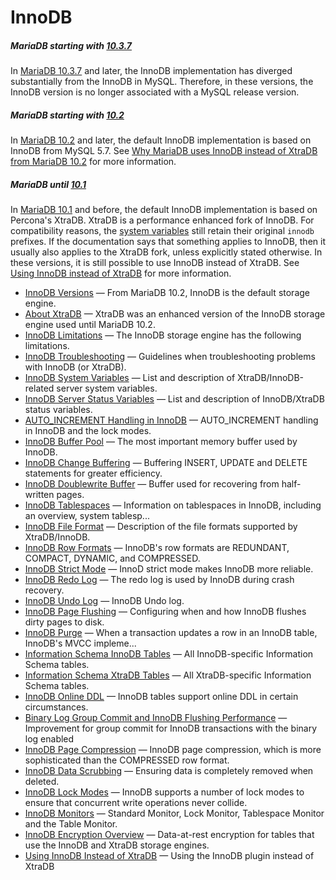 # InnoDB

##### MariaDB starting with [10.3.7](/kb/en/mariadb-1037-release-notes/)

In [MariaDB 10.3.7](/kb/en/mariadb-1037-release-notes/) and later, the InnoDB implementation has diverged substantially from the InnoDB in MySQL. Therefore, in these versions, the InnoDB version is no longer associated with a MySQL release version.

##### MariaDB starting with [10.2](/kb/en/what-is-mariadb-102/)

In [MariaDB 10.2](/kb/en/what-is-mariadb-102/) and later, the default InnoDB implementation is based on InnoDB from MySQL 5.7. See [Why MariaDB uses InnoDB instead of XtraDB from MariaDB 10.2](/kb/en/why-does-mariadb-102-use-innodb-instead-of-xtradb/) for more information.

##### MariaDB until [10.1](/kb/en/what-is-mariadb-101/)

In [MariaDB 10.1](/kb/en/what-is-mariadb-101/) and before, the default InnoDB implementation is based on Percona's XtraDB. XtraDB is a performance enhanced fork of InnoDB. For compatibility reasons, the [system variables](/kb/en/xtradbinnodb-server-system-variables/) still retain their original `innodb` prefixes. If the documentation says that something applies to InnoDB, then it usually also applies to the XtraDB fork, unless explicitly stated otherwise. In these versions, it is still possible to use InnoDB instead of XtraDB. See [Using InnoDB instead of XtraDB](/columns-storage-engines-and-plugins/storage-engines/innodb/using-innodb-instead-of-xtradb/) for more information.

- [InnoDB Versions](/columns-storage-engines-and-plugins/storage-engines/innodb/innodb-versions/) — From MariaDB 10.2, InnoDB is the default storage engine.
- [About XtraDB](/columns-storage-engines-and-plugins/storage-engines/innodb/about-xtradb/) — XtraDB was an enhanced version of the InnoDB storage engine used until MariaDB 10.2.
- [InnoDB Limitations](/columns-storage-engines-and-plugins/storage-engines/innodb/innodb-limitations/) — The InnoDB storage engine has the following limitations.
- [InnoDB Troubleshooting](/columns-storage-engines-and-plugins/storage-engines/innodb/innodb-troubleshooting/) — Guidelines when troubleshooting problems with InnoDB (or XtraDB).
- [InnoDB System Variables](/columns-storage-engines-and-plugins/storage-engines/innodb/innodb-system-variables/) — List and description of XtraDB/InnoDB-related server system variables.
- [InnoDB Server Status Variables](/replication/optimization-and-tuning/system-variables/innodb-status-variables/) — List and description of InnoDB/XtraDB status variables.
- [AUTO_INCREMENT Handling in InnoDB](/columns-storage-engines-and-plugins/storage-engines/innodb/auto_increment-handling-in-innodb/) — AUTO_INCREMENT handling in InnoDB and the lock modes.
- [InnoDB Buffer Pool](/columns-storage-engines-and-plugins/storage-engines/innodb/innodb-buffer-pool/) — The most important memory buffer used by InnoDB.
- [InnoDB Change Buffering](/columns-storage-engines-and-plugins/storage-engines/innodb/innodb-change-buffering/) — Buffering INSERT, UPDATE and DELETE  statements for greater efficiency.
- [InnoDB Doublewrite Buffer](/columns-storage-engines-and-plugins/storage-engines/innodb/innodb-doublewrite-buffer/) — Buffer used for recovering from half-written pages.
- [InnoDB Tablespaces](/columns-storage-engines-and-plugins/storage-engines/innodb/innodb-tablespaces/) — Information on tablespaces in InnoDB, including an overview, system tablesp...
- [InnoDB File Format](/columns-storage-engines-and-plugins/storage-engines/innodb/innodb-file-format/) — Description of the file formats supported by XtraDB/InnoDB.
- [InnoDB Row Formats](/columns-storage-engines-and-plugins/storage-engines/innodb/innodb-row-formats/) — InnoDB's row formats are REDUNDANT, COMPACT, DYNAMIC, and COMPRESSED.
- [InnoDB Strict Mode](/columns-storage-engines-and-plugins/storage-engines/innodb/innodb-strict-mode/) — InnoD strict mode makes InnoDB more reliable.
- [InnoDB Redo Log](/columns-storage-engines-and-plugins/storage-engines/innodb/innodb-redo-log/) — The redo log is used by InnoDB during crash recovery.
- [InnoDB Undo Log](/columns-storage-engines-and-plugins/storage-engines/innodb/innodb-undo-log/) — InnoDB Undo log.
- [InnoDB Page Flushing](/columns-storage-engines-and-plugins/storage-engines/innodb/innodb-page-flushing/) — Configuring when and how InnoDB flushes dirty pages to disk.
- [InnoDB Purge](/columns-storage-engines-and-plugins/storage-engines/innodb/innodb-purge/) — When a transaction updates a row in an InnoDB table, InnoDB's MVCC impleme...
- [Information Schema InnoDB Tables](/sql-statements-structure/sql-statements/administrative-sql-statements/system-tables/information-schema/information-schema-tables/information-schema-innodb-tables/) — All InnoDB-specific Information Schema tables.
- [Information Schema XtraDB Tables](/sql-statements-structure/sql-statements/administrative-sql-statements/system-tables/information-schema/information-schema-tables/information-schema-xtradb-tables/) — All XtraDB-specific Information Schema tables.
- [InnoDB Online DDL](/columns-storage-engines-and-plugins/storage-engines/innodb/innodb-online-ddl/) — InnoDB tables support online DDL in certain circumstances.
- [Binary Log Group Commit and InnoDB Flushing Performance](/columns-storage-engines-and-plugins/storage-engines/innodb/binary-log-group-commit-and-innodb-flushing-performance/) — Improvement for group commit for InnoDB transactions with the binary log enabled
- [InnoDB Page Compression](/columns-storage-engines-and-plugins/storage-engines/innodb/innodb-page-compression/) — InnoDB page compression, which is more sophisticated than the COMPRESSED row format.
- [InnoDB Data Scrubbing](/columns-storage-engines-and-plugins/storage-engines/innodb/innodb-data-scrubbing/) — Ensuring data is completely removed when deleted.
- [InnoDB Lock Modes](/columns-storage-engines-and-plugins/storage-engines/innodb/innodb-lock-modes/) — InnoDB supports a number of lock modes to ensure that concurrent write operations never collide.
- [InnoDB Monitors](/columns-storage-engines-and-plugins/storage-engines/innodb/xtradb-innodb-monitors/) — Standard Monitor, Lock Monitor, Tablespace Monitor and the Table Monitor.
- [InnoDB Encryption Overview](/mariadb-administration/user-server-security/securing-mariadb/securing-mariadb-encryption/securing-mariadb-data-at-rest-encryption/innodb-encryption/innodb-encryption-overview/) — Data-at-rest encryption for tables that use the InnoDB and XtraDB storage engines.
- [Using InnoDB Instead of XtraDB](/columns-storage-engines-and-plugins/storage-engines/innodb/using-innodb-instead-of-xtradb/) — Using the InnoDB plugin instead of XtraDB